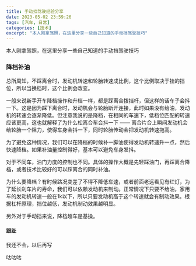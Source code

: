```yaml
---
title: 手动挡驾驶经验分享
date: 2023-05-02 23:59:26
tags: [汽车, 日常]
categories: [技术]
excerpt: "本人刚拿驾照，在这里分享一些自己知道的手动挡驾驶技巧"
---
```


本人刚拿驾照，在这里分享一些自己知道的手动挡驾驶技巧

### 降档补油

总所周知，不踩离合时，发动机转速和轮胎转速成比例，这个比例取决于挂的挡位，所以当换档时，这个比例会改变。

一般来说新手开车降档操作和升档一样，都是踩离合拨挡杆，但这样的话车子会抖一下。这是因为踩下离合时，发动机会与轮胎断开连接，此时如果没有给油，发动机的转速会逐渐降低。但注意我说的是降档，在相同的车速下，低档位匹配的转速应该更高，这也就解释了为什么松离合车会抖一下 —— 离合片合上瞬间发动机会给轮胎一个阻力，使得车身会抖一下，同时轮胎传动会把发动机转速拖高。

为了避免这种情况，我们可以在降档的时候补一脚油使得发动机转速升一点，然后快速降档。如果补油量控制得好，基本可以避免车身发抖。

对于不同车，油门力度的控制也不同。具体的操作大概是先轻踩油门，再踩离合降档，或者技术比较好的可以踩离合的同时补油。

为什么要降档？有时候路况变差了不得不降低车速，或者前面老远看见有红灯，为了延长刹车片的寿命，我们可以依赖发动机来制动。正常情况下只要不给油，家用车的发动机转速一般在1k以下，所以只要发动机高于这个转速就会有制动效果。根据杠杆原理，挡位越低，发动机制动效果越明显。

另外对于手动挡来说，降档超车是基操。

#### 跟趾

我还不会，以后再写

咕咕咕
